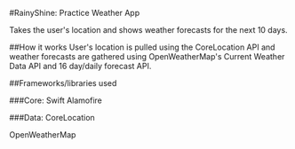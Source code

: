 #RainyShine: Practice Weather App

Takes the user's location and shows weather forecasts for the next 10 days.

##How it works
User's location is pulled using the CoreLocation API and weather forecasts are gathered using OpenWeatherMap's Current Weather Data API and 16 day/daily forecast API.

##Frameworks/libraries used

###Core:
Swift
Alamofire

###Data:
CoreLocation

OpenWeatherMap
